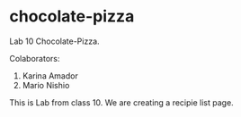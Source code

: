 # chocolate-pizza
Lab 10 Chocolate-Pizza.

Colaborators:

1. Karina Amador
2. Mario Nishio

This is Lab from class 10. We are creating a recipie list page.
